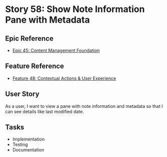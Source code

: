 # Story 58: Show Note Information Pane with Metadata

## Epic Reference
- [Epic 45: Content Management Foundation](../../1-epics/2-to-refine/45-epic-content_management_foundation.md)

## Feature Reference
- [Feature 48: Contextual Actions & User Experience](../../2-features/2-to-refine/48-feature-contextual_actions_and_user_experience.md)

## User Story
As a user, I want to view a pane with note information and metadata so that I can see details like last modified date.

## Tasks
- Implementation
- Testing
- Documentation 
